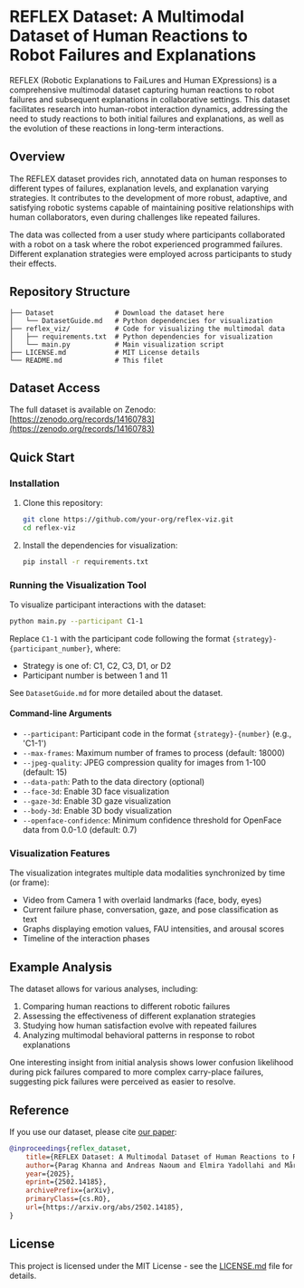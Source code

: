 # REFLEX Dataset: A Multimodal Dataset of Human Reactions to Robot Failures and Explanations

REFLEX (Robotic Explanations to FaiLures and Human EXpressions) is a comprehensive multimodal dataset capturing human reactions to robot failures and subsequent explanations in collaborative settings. This dataset facilitates research into human-robot interaction dynamics, addressing the need to study reactions to both initial failures and explanations, as well as the evolution of these reactions in long-term interactions.

## Overview

The REFLEX dataset provides rich, annotated data on human responses to different types of failures, explanation levels, and explanation varying strategies. It contributes to the development of more robust, adaptive, and satisfying robotic systems capable of maintaining positive relationships with human collaborators, even during challenges like repeated failures.

The data was collected from a user study where participants collaborated with a robot on a task where the robot experienced programmed failures. Different explanation strategies were employed across participants to study their effects.

## Repository Structure

```
├── Dataset               # Download the dataset here
│   └── DatasetGuide.md   # Python dependencies for visualization
├── reflex_viz/           # Code for visualizing the multimodal data
│   ├── requirements.txt  # Python dependencies for visualization
│   └── main.py           # Main visualization script
├── LICENSE.md            # MIT License details
└── README.md             # This filet
```

## Dataset Access

The full dataset is available on Zenodo: [https://zenodo.org/records/14160783](https://zenodo.org/records/14160783)

## Quick Start

### Installation

1. Clone this repository:
   ```bash
   git clone https://github.com/your-org/reflex-viz.git
   cd reflex-viz
   ```

2. Install the dependencies for visualization:
   ```bash
   pip install -r requirements.txt
   ```

### Running the Visualization Tool

To visualize participant interactions with the dataset:

```bash
python main.py --participant C1-1
```

Replace `C1-1` with the participant code following the format `{strategy}-{participant_number}`, where:
- Strategy is one of: C1, C2, C3, D1, or D2
- Participant number is between 1 and 11

See `DatasetGuide.md` for more detailed about the dataset.

#### Command-line Arguments

- `--participant`: Participant code in the format `{strategy}-{number}` (e.g., 'C1-1')
- `--max-frames`: Maximum number of frames to process (default: 18000)
- `--jpeg-quality`: JPEG compression quality for images from 1-100 (default: 15)
- `--data-path`: Path to the data directory (optional)
- `--face-3d`: Enable 3D face visualization
- `--gaze-3d`: Enable 3D gaze visualization
- `--body-3d`: Enable 3D body visualization
- `--openface-confidence`: Minimum confidence threshold for OpenFace data from 0.0-1.0 (default: 0.7)

### Visualization Features

The visualization integrates multiple data modalities synchronized by time (or frame):

- Video from Camera 1 with overlaid landmarks (face, body, eyes)
- Current failure phase, conversation, gaze, and pose classification as text
- Graphs displaying emotion values, FAU intensities, and arousal scores
- Timeline of the interaction phases

## Example Analysis

The dataset allows for various analyses, including:

1. Comparing human reactions to different robotic failures
2. Assessing the effectiveness of different explanation strategies
3. Studying how human satisfaction evolve with repeated failures
4. Analyzing multimodal behavioral patterns in response to robot explanations

One interesting insight from initial analysis shows lower confusion likelihood during pick failures compared to more complex carry-place failures, suggesting pick failures were perceived as easier to resolve.

## Reference

If you use our dataset, please cite [our paper](https://arxiv.org/abs/2502.14185):

```bibtex
@inproceedings{reflex_dataset,
    title={REFLEX Dataset: A Multimodal Dataset of Human Reactions to Robot Failures and Explanations}, 
    author={Parag Khanna and Andreas Naoum and Elmira Yadollahi and Mårten Björkman and Christian Smith},
    year={2025},
    eprint={2502.14185},
    archivePrefix={arXiv},
    primaryClass={cs.RO},
    url={https://arxiv.org/abs/2502.14185}, 
}
```

## License

This project is licensed under the MIT License - see the [LICENSE.md](LICENSE.md) file for details.
